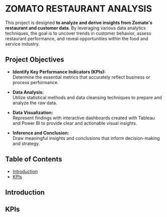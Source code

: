 
# ZOMATO RESTAURANT ANALYSIS
This project is designed **to analyze and derive insights from Zomato's restaurant and customer data**. By leveraging various data analytics techniques, the goal is to uncover trends in customer behavior, assess restaurant performance, and reveal opportunities within the food and service industry.

## Project Objectives

- **Identify Key Performance Indicators (KPIs):**  
  Determine the essential metrics that accurately reflect business or process performance.
  
- **Data Analysis:**  
  Utilize statistical methods and data cleansing techniques to prepare and analyze the raw data.

- **Data Visualization:**  
  Represent findings with interactive dashboards created with Tableau and Power BI to provide clear and actionable visual insights.

- **Inference and Conclusion:**  
  Draw meaningful insights and conclusions that inform decision-making and strategy.


## Table of Contents
- [Introduction](#introduction)
- [KPIs](#KPIs)


## Introduction



## KPIs
